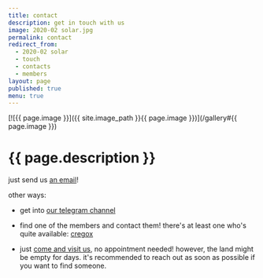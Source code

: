 ```yaml
---
title: contact
description: get in touch with us
image: 2020-02 solar.jpg
permalink: contact
redirect_from:
  - 2020-02 solar
  - touch
  - contacts
  - members
layout: page
published: true
menu: true
---
```


[![{{ page.image }}]({{ site.image_path }}{{ page.image }})](/gallery#{{ page.image }})

# {{ page.description }}

just send us <a href="mailto: everyone@ahoxus.org">an email</a>!

other ways:

- get into [our telegram channel](https://t.me/ahoxus)

- find one of the members and contact them!
  there's at least one who's quite available: [cregox](https://cregox.net/contact)

- just [come and visit us](/visit), no appointment needed! however, the land might be empty for days. it's recommended to reach out as soon as possible if you want to find someone.
